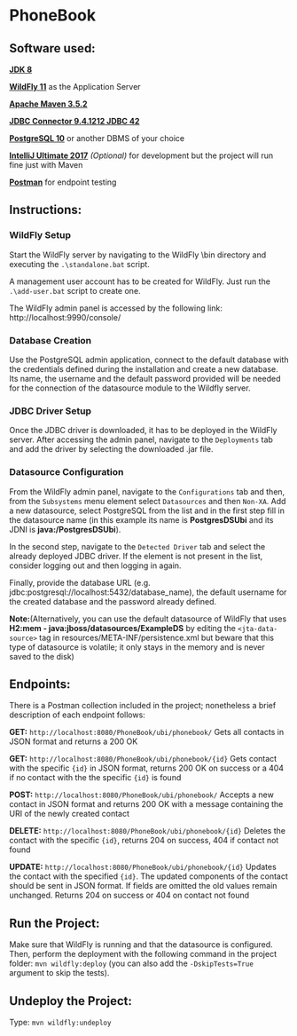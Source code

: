 # PhoneBook

## Software used:

**[JDK 8](http://www.oracle.com/technetwork/pt/java/javase/downloads/jdk8-downloads-2133151.html)**

**[WildFly 11](http://wildfly.org/downloads/)** as the Application Server 

**[Apache Maven 3.5.2](https://maven.apache.org/download.cgi)** 

**[JDBC Connector 9.4.1212 JDBC 42](https://jdbc.postgresql.org/download.html)**

**[PostgreSQL 10](https://www.postgresql.org/download/)** or another DBMS of your choice

**[IntelliJ Ultimate 2017](https://www.jetbrains.com/idea/download/)**  *(Optional)*  for development but the project will run fine just with Maven

**[Postman](https://www.getpostman.com/)** for endpoint testing

## Instructions:

### WildFly Setup
Start the WildFly server by navigating to the WildFly \bin directory and executing the `.\standalone.bat` script.

A management user account has to be created for WildFly. Just run the `.\add-user.bat` script to create one.

The WildFly admin panel is accessed by the following link:  http://localhost:9990/console/

### Database Creation

Use the PostgreSQL admin application, connect to the default database with the credentials defined during the installation and create a new database. Its name, the username and the default password provided will be needed for the connection of the datasource module to the Wildfly server.

### JDBC Driver Setup

Once the JDBC driver is downloaded, it has to be deployed in the WildFly server. After accessing the admin panel, navigate to the `Deployments` tab and add the driver by selecting the downloaded .jar file. 

### Datasource Configuration

From the WildFly admin panel, navigate to the `Configurations` tab and then, from the `Subsystems` menu element select `Datasources` and then `Non-XA`. Add a new datasource, select PostgreSQL from the list and in the first step fill in the datasource name (in this example its name is **PostgresDSUbi** and its JDNI is **java:/PostgresDSUbi**). 

In the second step, navigate to the `Detected Driver` tab and select the already deployed JDBC driver. If the element is not present in the list, consider logging out and then logging in again. 

Finally, provide the database URL (e.g. jdbc:postgresql://localhost:5432/database_name), the default username for the created database and the password already defined. 


**Note:**(Alternatively,  you can use the default datasource of WildFly that uses **H2:mem - java:jboss/datasources/ExampleDS** by editing the `<jta-data-source>` tag in resources/META-INF/persistence.xml but beware that this type of datasource is volatile; it only stays in the memory and is never saved to the disk)


## Endpoints:

There is a Postman collection included in the project; nonetheless a brief description of each endpoint follows:

**GET:** `http://localhost:8080/PhoneBook/ubi/phonebook/` Gets all contacts in JSON format and returns a 200 OK

**GET:** `http://localhost:8080/PhoneBook/ubi/phonebook/{id}` Gets contact with the specific `{id}` in JSON format, returns 200 OK on success or a 404 if no contact with the the specific `{id}` is found

**POST:** `http://localhost:8080/PhoneBook/ubi/phonebook/` Accepts a new contact in JSON format and returns 200 OK with a message containing the URI of the newly created contact

**DELETE:** `http://localhost:8080/PhoneBook/ubi/phonebook/{id}` Deletes the contact with the specific `{id}`, returns 204 on success, 404 if contact not found

**UPDATE:** `http://localhost:8080/PhoneBook/ubi/phonebook/{id}` Updates the contact with the specified `{id}`. The updated components of the contact should be sent in JSON format. If fields are omitted the old values remain unchanged. Returns 204 on success or 404 on contact not found

## Run the Project:

Make sure that WildFly is running and that the datasource is configured. Then, perform the deployment with the following command in the project folder: `mvn wildfly:deploy` (you can also add the `-DskipTests=True` argument to skip the tests).

## Undeploy the Project: 
Type:  `mvn wildfly:undeploy`
